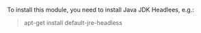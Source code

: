 To install this module, you need to install Java JDK Headlees, e.g.:

> apt-get install default-jre-headless
